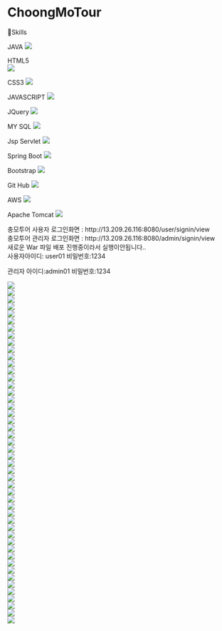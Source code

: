 # ChoongMoTour


  
 
  
 💪Skills
  
 <div class="text-center">
 JAVA
 <img src="https://img.shields.io/badge/JAVA-4479A1?style=flat-square&logo=JAVA&logoColor=white"/>
  
 HTML5  
<img src="https://img.shields.io/badge/HTML5-E34F26?style=flat-square&logo=HTML5&logoColor=white"/>
 
 CSS3
 <img src="https://img.shields.io/badge/CSS3-1572B6?style=flat-square&logo=CSS3&logoColor=white"/>
  
JAVASCRIPT 
<img src="https://img.shields.io/badge/JavaScript-F7DF1E?style=flat-square&logo=JavaScript&logoColor=white"/>
  
  
JQuery
<img src="https://img.shields.io/badge/jQuery-0769AD?style=flat-square&logo=jQuery&logoColor=white"/>
  
  
MY SQL
<img src="https://img.shields.io/badge/MySQL-4479A1?style=flat-square&logo=MySQL&logoColor=white"/>
  
Jsp Servlet
<img src="https://img.shields.io/badge/JSP Servlet-232F3E?style=flat-square&logo=JSP Servlet&logoColor=white"/>
  
  
Spring Boot
<img src="https://img.shields.io/badge/Spring Boot-6DB33F?style=flat-square&logo=Spring Boot&logoColor=white"/>
  
Bootstrap
<img src="https://img.shields.io/badge/Bootstrap-7952B3?style=flat-square&logo=Bootstrap&logoColor=white"/>

Git Hub
<img src="https://img.shields.io/badge/GitHub-181717?style=flat-square&logo=GitHub&logoColor=white"/>
  
AWS
<img src="https://img.shields.io/badge/amazonaws-232F3E?style=flat-square&logo=amazonaws&logoColor=white"/>

Apache Tomcat
<img src="https://img.shields.io/badge/Apache Tomcat-F8DC75?style=flat-square&logo=Apache Tomcat&logoColor=white"/>

  
</div>
충모투어 사용자 로그인화면 : http://13.209.26.116:8080/user/signin/view<br>
충모투어 관리자 로그인화면 : http://13.209.26.116:8080/admin/signin/view
<div class="">새로운 War 파일 배포 진행중이라서 실행이안됩니다..</div>
사용자아이디: user01 
비밀번호:1234

관리자 아이디:admin01
비밀번호:1234


<div class=""><img src ="https://img1.daumcdn.net/thumb/R1280x0/?scode=mtistory2&fname=https%3A%2F%2Fblog.kakaocdn.net%2Fdn%2Fspc2n%2FbtsgKok87uv%2Fxp91CJiPXkPurK1KXa5Km1%2Fimg.jpg"/> </div>
<div class=""><img src= "https://img1.daumcdn.net/thumb/R1280x0/?scode=mtistory2&fname=https%3A%2F%2Fblog.kakaocdn.net%2Fdn%2FMcQuV%2Fbtshbd2N2gJ%2FsfTLLHUtaEZw2LUG3NQ7c0%2Fimg.jpg" /></div>
<div class=""><img src= "https://img1.daumcdn.net/thumb/R1280x0/?scode=mtistory2&fname=https%3A%2F%2Fblog.kakaocdn.net%2Fdn%2FOjwRl%2FbtshceUFvXj%2FB6P4E9thASkxll8xoQ1aMk%2Fimg.jpg" /></div>
<div class=""><img src ="https://img1.daumcdn.net/thumb/R1280x0/?scode=mtistory2&fname=https%3A%2F%2Fblog.kakaocdn.net%2Fdn%2Fq1P7b%2Fbtsg7IiZWK7%2FIRdGOBu6Dsk9sGs9BqQtO0%2Fimg.jpg" /></div>
<div class=""><img src ="https://img1.daumcdn.net/thumb/R1280x0/?scode=mtistory2&fname=https%3A%2F%2Fblog.kakaocdn.net%2Fdn%2Fbqb1xR%2Fbtsg9PagJrZ%2FTSeUt96R3yZCiE480gSnl0%2Fimg.jpg" /></div>
<div class=""><img src ="https://img1.daumcdn.net/thumb/R1280x0/?scode=mtistory2&fname=https%3A%2F%2Fblog.kakaocdn.net%2Fdn%2FcPxdul%2FbtshapPW4yS%2Fk5KF1VNKkTzwHQn2bAGEp1%2Fimg.jpg" /></div>
<div class=""><img src ="https://blog.kakaocdn.net/dn/cOigcz/btsj0aPKQAz/KjMwZKFVCai5lcdqIkTdU1/img.jpg" /></div>
<div class=""><img src ="https://img1.daumcdn.net/thumb/R1280x0/?scode=mtistory2&fname=https%3A%2F%2Fblog.kakaocdn.net%2Fdn%2FTJFp1%2Fbtsg9Mq4lzU%2FbkSgPHk3F3E0T5xrWwt4c0%2Fimg.jpg" /></div>
<div class=""><img src ="https://img1.daumcdn.net/thumb/R1280x0/?scode=mtistory2&fname=https%3A%2F%2Fblog.kakaocdn.net%2Fdn%2FcSwxz9%2FbtsjXVM4oSN%2FhhdP8uCkQv717yQixhTQX0%2Fimg.jpg" /></div>
<div class=""><img src ="https://img1.daumcdn.net/thumb/R1280x0/?scode=mtistory2&fname=https%3A%2F%2Fblog.kakaocdn.net%2Fdn%2FcPQ4HF%2FbtsjYNgqV51%2FJpzqddU9iNu7BpyZ6ix6XK%2Fimg.jpg" /></div>
<div class=""><img src ="https://img1.daumcdn.net/thumb/R1280x0/?scode=mtistory2&fname=https%3A%2F%2Fblog.kakaocdn.net%2Fdn%2Fy3Le9%2FbtsjTvg2vjx%2FHIu1rcG3pBHKCe3DBHiiVK%2Fimg.jpg" /></div>
<div class=""><img src ="https://img1.daumcdn.net/thumb/R1280x0/?scode=mtistory2&fname=https%3A%2F%2Fblog.kakaocdn.net%2Fdn%2Fn1dAx%2FbtsjYtibrk7%2FRaoFMhNltQWIlffJbcuQ6k%2Fimg.jpg" /></div>
<div class=""><img src ="https://img1.daumcdn.net/thumb/R1280x0/?scode=mtistory2&fname=https%3A%2F%2Fblog.kakaocdn.net%2Fdn%2FbAzoyN%2FbtsjX433d1X%2FAniqI0VFdOsu1jMBByRWN1%2Fimg.jpg" /></div>
<div class=""><img src ="https://img1.daumcdn.net/thumb/R1280x0/?scode=mtistory2&fname=https%3A%2F%2Fblog.kakaocdn.net%2Fdn%2FdsxleP%2FbtsjYdmlZM3%2F4Re0gkswK1KbBsLKPdswi0%2Fimg.jpg" /></div>
<div class=""><img src ="https://img1.daumcdn.net/thumb/R1280x0/?scode=mtistory2&fname=https%3A%2F%2Fblog.kakaocdn.net%2Fdn%2FElP5D%2FbtsjZyQPDmH%2FWrbIxyd2N00ZsKHKGeq4dK%2Fimg.jpg" /></div>
<div class=""><img src ="https://img1.daumcdn.net/thumb/R1280x0/?scode=mtistory2&fname=https%3A%2F%2Fblog.kakaocdn.net%2Fdn%2FcDN1hI%2Fbtsj01kHr1O%2FvDxT6EgUrlXe8Vb4PHbWVk%2Fimg.jpg" /></div>
<div class=""><img src ="https://img1.daumcdn.net/thumb/R1280x0/?scode=mtistory2&fname=https%3A%2F%2Fblog.kakaocdn.net%2Fdn%2FEFXP2%2FbtsjYLQq1vU%2FL8cUEPb2MKvuLscA3Jm2uK%2Fimg.jpg" /></div>
<div class=""><img src ="https://img1.daumcdn.net/thumb/R1280x0/?scode=mtistory2&fname=https%3A%2F%2Fblog.kakaocdn.net%2Fdn%2FHUvLB%2FbtsjZzIZ1qG%2FwVv8ZTPCkv4H1h0cmV9LS0%2Fimg.jpg" /></div>
<div class=""><img src ="https://img1.daumcdn.net/thumb/R1280x0/?scode=mtistory2&fname=https%3A%2F%2Fblog.kakaocdn.net%2Fdn%2FoZxoR%2FbtsjYMaKrd4%2FW4pvZDv0Do9L93vJBxPZH0%2Fimg.jpg" /></div>
<div class=""><img src ="https://img1.daumcdn.net/thumb/R1280x0/?scode=mtistory2&fname=https%3A%2F%2Fblog.kakaocdn.net%2Fdn%2FlJ8ER%2FbtsjXJeNcJr%2FlR1uH24Rzya1qHdIqGXgt0%2Fimg.jpg" /></div>
<div class=""><img src ="https://img1.daumcdn.net/thumb/R1280x0/?scode=mtistory2&fname=https%3A%2F%2Fblog.kakaocdn.net%2Fdn%2FmXnoI%2FbtsjS4X8922%2FDknZTYUKF7SdCtA0z6gDsK%2Fimg.jpg" /></div>
<div class=""><img src ="https://img1.daumcdn.net/thumb/R1280x0/?scode=mtistory2&fname=https%3A%2F%2Fblog.kakaocdn.net%2Fdn%2Fb5SjdY%2FbtsjYswMYfE%2FKVE9PtrGR3eeZAfk7Fae4K%2Fimg.jpg" /></div>
<div class=""><img src ="https://img1.daumcdn.net/thumb/R1280x0/?scode=mtistory2&fname=https%3A%2F%2Fblog.kakaocdn.net%2Fdn%2FbHQMbF%2Fbtsj0dMpSqf%2FmcKu7W5tj0ERmI6N1ANQIK%2Fimg.jpg" /></div>
<div class=""><img src ="https://img1.daumcdn.net/thumb/R1280x0/?scode=mtistory2&fname=https%3A%2F%2Fblog.kakaocdn.net%2Fdn%2Fccay9M%2FbtsjWsYHYJy%2FhMcNuZoCC9OGH1QY16A5Y1%2Fimg.jpg" /></div>
<div class=""><img src ="https://img1.daumcdn.net/thumb/R1280x0/?scode=mtistory2&fname=https%3A%2F%2Fblog.kakaocdn.net%2Fdn%2FbH4g1z%2FbtsjYLJE5NL%2F2vSIHSe8xOxR1grB7FqxY0%2Fimg.jpg" /></div>
<div class=""><img src ="https://img1.daumcdn.net/thumb/R1280x0/?scode=mtistory2&fname=https%3A%2F%2Fblog.kakaocdn.net%2Fdn%2FKjwP0%2FbtsjX5IDYB8%2FlaOIyXVC6d4VtWzW3dE5uk%2Fimg.jpg" /></div>
<div class=""><img src ="https://img1.daumcdn.net/thumb/R1280x0/?scode=mtistory2&fname=https%3A%2F%2Fblog.kakaocdn.net%2Fdn%2FdGTQ92%2Fbtsj03iu6De%2FXOLKKJQanu0lspsDjw2aa1%2Fimg.jpg" /></div>
<div class=""><img src ="https://img1.daumcdn.net/thumb/R1280x0/?scode=mtistory2&fname=https%3A%2F%2Fblog.kakaocdn.net%2Fdn%2Fcc3lUa%2FbtsjZxEpa0F%2F4oA9vGG0bTRtoT7onDmklK%2Fimg.jpg" /></div>
<div class=""><img src ="https://img1.daumcdn.net/thumb/R1280x0/?scode=mtistory2&fname=https%3A%2F%2Fblog.kakaocdn.net%2Fdn%2FbNe3AU%2FbtsjYrEE8GU%2FkoFKOZCUQhMgkNZMk9TCE1%2Fimg.jpg" /></div>
<div class=""><img src ="https://img1.daumcdn.net/thumb/R1280x0/?scode=mtistory2&fname=https%3A%2F%2Fblog.kakaocdn.net%2Fdn%2FohG3Z%2FbtsjXJy5pxc%2F582rD1xv0BjEOltiWDgeq1%2Fimg.jpg" /></div>
<div class=""><img src ="https://img1.daumcdn.net/thumb/R1280x0/?scode=mtistory2&fname=https%3A%2F%2Fblog.kakaocdn.net%2Fdn%2FbpdSQx%2FbtsjWtwv1Fy%2FHVMjDuJiCb4LzBKkkxxyvk%2Fimg.jpg" /></div>
<div class=""><img src ="https://img1.daumcdn.net/thumb/R1280x0/?scode=mtistory2&fname=https%3A%2F%2Fblog.kakaocdn.net%2Fdn%2Fct578e%2FbtsjYeMm3qq%2FtTnuLa55m80oxYxpfD4qt0%2Fimg.jpg" /></div>
<div class=""><img src ="https://img1.daumcdn.net/thumb/R1280x0/?scode=mtistory2&fname=https%3A%2F%2Fblog.kakaocdn.net%2Fdn%2Fbwa8rF%2FbtsjZEDuIFb%2Fp4SOc88emJA20reMKINv5k%2Fimg.jpg" /></div>
<div class=""><img src ="https://img1.daumcdn.net/thumb/R1280x0/?scode=mtistory2&fname=https%3A%2F%2Fblog.kakaocdn.net%2Fdn%2Fo4ozx%2FbtsjX433Dft%2FCJOur1XxXAQW5j0ZQPY8qK%2Fimg.jpg" /></div>
<div class=""><img src ="https://img1.daumcdn.net/thumb/R1280x0/?scode=mtistory2&fname=https%3A%2F%2Fblog.kakaocdn.net%2Fdn%2Fb5It4L%2FbtsjZEKgbYc%2F88RHdvnfqeDfkZiyTDaqmk%2Fimg.jpg" /></div>
<div class=""><img src ="https://img1.daumcdn.net/thumb/R1280x0/?scode=mtistory2&fname=https%3A%2F%2Fblog.kakaocdn.net%2Fdn%2FD2UBn%2FbtsjTuWMaEd%2FFxeSz95YnlGYYVXyWS0Ns0%2Fimg.jpg" /></div>
<div class=""><img src ="https://img1.daumcdn.net/thumb/R1280x0/?scode=mtistory2&fname=https%3A%2F%2Fblog.kakaocdn.net%2Fdn%2Fc3SC8u%2Fbtsj04IuDyu%2FTQisbzhRjOReBXdSFHxKEK%2Fimg.jpg" /></div>
<div class=""><img src ="https://img1.daumcdn.net/thumb/R1280x0/?scode=mtistory2&fname=https%3A%2F%2Fblog.kakaocdn.net%2Fdn%2Fc3SC8u%2Fbtsj04IuDyu%2FTQisbzhRjOReBXdSFHxKEK%2Fimg.jpg" /></div>
<div class=""><img src ="https://img1.daumcdn.net/thumb/R1280x0/?scode=mtistory2&fname=https%3A%2F%2Fblog.kakaocdn.net%2Fdn%2FlTlgk%2FbtsjR7UZSX0%2F4N5Ksr87OENj5PedVFXikK%2Fimg.jpg" /></div>
<div class=""><img src ="https://img1.daumcdn.net/thumb/R1280x0/?scode=mtistory2&fname=https%3A%2F%2Fblog.kakaocdn.net%2Fdn%2FcolKaQ%2FbtsjYcHLlql%2FAA7Ag3ukZ9ICFdNvBv0Dek%2Fimg.jpg" /></div>
<div class=""><img src ="https://img1.daumcdn.net/thumb/R1280x0/?scode=mtistory2&fname=https%3A%2F%2Fblog.kakaocdn.net%2Fdn%2Flwrw9%2FbtsjXWrCq2H%2FfpCryr02W2XQi0ak7QnVy1%2Fimg.jpg" /></div>
<div class=""><img src ="https://img1.daumcdn.net/thumb/R1280x0/?scode=mtistory2&fname=https%3A%2F%2Fblog.kakaocdn.net%2Fdn%2FNrGnn%2FbtsjYyqhIUN%2FcHch7iPUXCb519vRBzWIUk%2Fimg.jpg" /></div>
<div class=""><img src ="https://img1.daumcdn.net/thumb/R1280x0/?scode=mtistory2&fname=https%3A%2F%2Fblog.kakaocdn.net%2Fdn%2FNrGnn%2FbtsjYyqhIUN%2FcHch7iPUXCb519vRBzWIUk%2Fimg.jpg" /></div>
<div class=""><img src ="https://img1.daumcdn.net/thumb/R1280x0/?scode=mtistory2&fname=https%3A%2F%2Fblog.kakaocdn.net%2Fdn%2FbGzfej%2FbtsjYc13qwP%2FoTCrKHrSblITH0zz8gEgz0%2Fimg.jpg" /></div>
<div class=""><img src ="https://img1.daumcdn.net/thumb/R1280x0/?scode=mtistory2&fname=https%3A%2F%2Fblog.kakaocdn.net%2Fdn%2FcUQkAi%2FbtsjXIUvEod%2F4aYcAGCtQONykWEJdrfnS1%2Fimg.jpg" /></div>
<div class=""><img src ="https://img1.daumcdn.net/thumb/R1280x0/?scode=mtistory2&fname=https%3A%2F%2Fblog.kakaocdn.net%2Fdn%2FbX2dib%2FbtsjWrMeCpZ%2FZKlAjOPg3VUFRfDo4lgTn0%2Fimg.jpg" /></div>
<div class=""><img src ="https://img1.daumcdn.net/thumb/R1280x0/?scode=mtistory2&fname=https%3A%2F%2Fblog.kakaocdn.net%2Fdn%2FkLPvH%2FbtsjXTaGeYN%2FeO6z4TC71gkxjMp5pv20Sk%2Fimg.jpg" /></div>
<div class=""><img src ="https://img1.daumcdn.net/thumb/R1280x0/?scode=mtistory2&fname=https%3A%2F%2Fblog.kakaocdn.net%2Fdn%2FbvTqjS%2FbtsjZzvsE9y%2Fkp5JrMN57ZWlmPyFKEZHM1%2Fimg.jpg" /></div>


